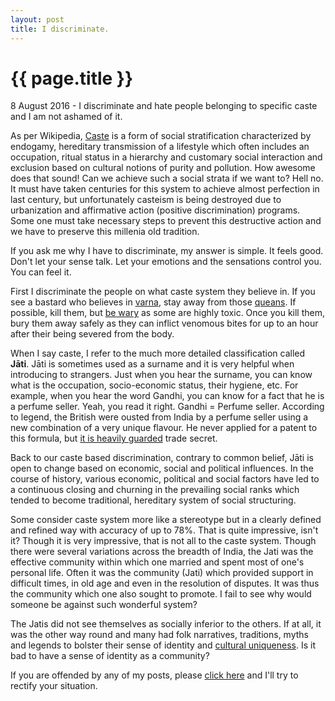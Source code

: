 ```yaml
---
layout: post
title: I discriminate. 
---
```


{{ page.title }}
================

<p class="meta">8 August 2016 -  I discriminate and hate people belonging to specific caste and I am not ashamed of it. </p>

As per Wikipedia, [Caste](https://en.wikipedia.org/wiki/Caste) is a form of social stratification characterized by endogamy, hereditary transmission of a lifestyle which often includes an occupation, ritual status in a hierarchy and customary social interaction and exclusion based on cultural notions of purity and pollution. How awesome does that sound! Can we achieve such a social strata if we want to? Hell no. It must have taken centuries for this system to achieve almost perfection in last century, but unfortunately casteism is being destroyed due to urbanization and affirmative action (positive discrimination) programs. Some one must take necessary steps to prevent this destructive action and we have to preserve this millenia old tradition.

If you ask me why I have to discriminate, my answer is simple. It feels good. Don't let your sense talk. Let your emotions and the sensations control you. You can feel it.

First I discriminate the people on what caste system they believe in. If you see a bastard who believes in [varna](https://en.wikipedia.org/wiki/Varna_(Hinduism)), stay away from those [queans](https://en.wiktionary.org/wiki/quean#English). If possible, kill them, but [be wary](https://en.wikipedia.org/wiki/Rattlesnake#Avoiding_bites) as some are highly toxic. Once you kill them, bury them away safely as they can inflict venomous bites for up to an hour after their being severed from the body. 


When I say caste, I refer to the much more detailed classification called **Jāti**. Jāti is sometimes used as a surname and it is very helpful when introducing to strangers. Just when you hear the surname, you can know what is the occupation, socio-economic status, their hygiene, etc. For example, when you hear the word Gandhi, you can know for a fact that he is a perfume seller. Yeah, you read it right. Gandhi = Perfume seller. According to legend, the British were ousted from India by a perfume seller using a new combination of a very unique flavour. He never applied for a patent to this formula, but [it is heavily guarded](https://en.wikipedia.org/wiki/Coca-Cola_formula#Physical_security_of_the_secret_recipe) trade secret.

Back to our caste based discrimination, contrary to common belief, Jāti is open to change based on economic, social and political influences. In the course of history, various economic, political and social factors have led to a continuous closing and churning in the prevailing social ranks which tended to become traditional, hereditary system of social structuring.

Some consider caste system more like a stereotype but in a clearly defined and refined way with accuracy of up to 78%. That is quite impressive, isn't it? Though it is very impressive, that is not all to the caste system. Though there were several variations across the breadth of India, the Jati was the effective community within which one married and spent most of one's personal life. Often it was the community (Jati) which provided support in difficult times, in old age and even in the resolution of disputes. It was thus the community which one also sought to promote.
I fail to see why would someone be against such wonderful system?

The Jatis did not see themselves as socially inferior to the others. If at all, it was the other way round and many had folk narratives, traditions, myths and legends to bolster their sense of identity and [cultural uniqueness](https://en.wikipedia.org/wiki/Tharu_people#Marriage_system). Is it bad to have a sense of identity as a community?







If you are offended by any of my posts, please [click here](https://encyclopediadramatica.se/Offended) and I'll try to rectify your situation. 
